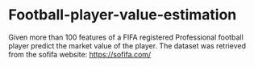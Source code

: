 # Football-player-value-estimation
Given more than 100 features of a FIFA registered Professional football player
predict the market value of the player. The dataset was retrieved from the 
sofifa website: https://sofifa.com/ 
